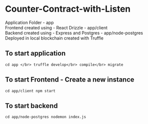 # Counter-Contract-with-Listen

Application Folder - app </br>
Frontend created using - React Drizzle - app/client</br>
Backend created using - Express and Postgres - app/node-postgres</br>
Deployed in local blockchain created with Truffle</br>

## To start application

`cd app </br>
truffle develop</br>
compile</br>
migrate`

## To start Frontend - Create a new instance

`cd app/client
npm start`

## To start backend

`cd app/node-postgres
nodemon index.js`
